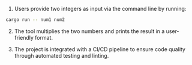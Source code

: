 1. Users provide two integers as input via the command line by running:
```bash
cargo run -- num1 num2
```
2. The tool multiplies the two numbers and prints the result in a user-friendly format.

3. The project is integrated with a CI/CD pipeline to ensure code quality through automated testing and linting.

